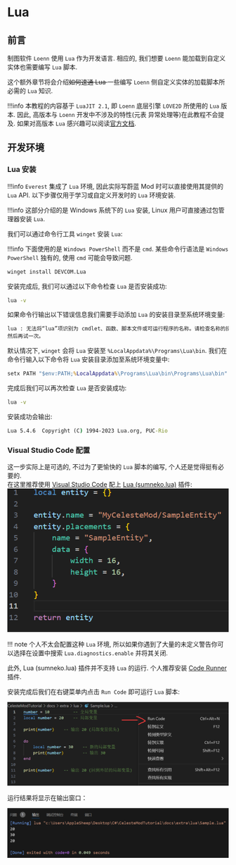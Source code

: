 # Lua

## 前言

制图软件 `Loenn` 使用 `Lua` 作为开发语言. 相应的, 我们想要 `Loenn` 能加载到自定义实体也需要编写 `Lua` 脚本.

这个额外章节将会介绍<del>如何速通 Lua </del>一些编写 `Loenn` 侧自定义实体的加载脚本所必需的 `Lua` 知识.

!!!info
    本教程的内容基于 `LuaJIT 2.1`, 即 `Loenn` 底层引擎 `LOVE2D` 所使用的 `Lua` 版本.
    因此, 高版本与 `Loenn` 开发中不涉及的特性(元表 异常处理等)在此教程不会提及.
    如果对高版本 `Lua` 感兴趣可以阅读[官方文档](https://www.lua.org/manual/5.4).

## 开发环境

### Lua 安装
!!!info
    `Everest` 集成了 `Lua` 环境, 因此实际写蔚蓝 Mod 时可以直接使用其提供的 `Lua` API. 以下步骤仅用于学习或自定义开发时的 `Lua` 环境安装.

!!!info
    这部分介绍的是 Windows 系统下的 `Lua` 安装, Linux 用户可直接通过包管理器安装 `Lua`.

我们可以通过命令行工具 `winget` 安装 `Lua`:

!!!info 
    下面使用的是 `Windows PowerShell` 而不是 `cmd`. 某些命令行语法是 `Windows PowerShell` 独有的, 使用 `cmd` 可能会导致问题.

```bat
winget install DEVCOM.Lua
```

安装完成后, 我们可以通过以下命令检查 `Lua` 是否安装成功:
```bat
lua -v
```

如果命令行输出以下错误信息我们需要手动添加 `Lua` 的安装目录至系统环境变量:
```bat
lua : 无法将“lua”项识别为 cmdlet、函数、脚本文件或可运行程序的名称。请检查名称的拼写，如果包括路径，请确保路径正确，
然后再试一次。
```          

默认情况下, `winget` 会将 `Lua` 安装至 `%LocalAppdata%\Programs\Lua\bin`. 我们在命令行输入以下命令将 `Lua` 安装目录添加至系统环境变量中:
```bat
setx PATH "$env:PATH;%LocalAppdata%\Programs\Lua\bin\Programs\Lua\bin"
```

完成后我们可以再次检查 `Lua` 是否安装成功:
```bat
lua -v
```

安装成功会输出:
```bat
Lua 5.4.6  Copyright (C) 1994-2023 Lua.org, PUC-Rio
```

### Visual Studio Code 配置
这一步实际上是可选的, 不过为了更愉快的 `Lua` 脚本的编写,
个人还是觉得挺有必要的.  
在这里推荐使用 [Visual Studio Code](https://code.visualstudio.com/Download) 配上 [Lua (sumneko.lua)](https://marketplace.visualstudio.com/items?itemName=sumneko.lua)
插件:  
![lua-in-vscode](images/begin/lua_in_vscode.png)

!!! note
    个人不太会配置这种 `Lua` 环境, 所以如果你遇到了大量的未定义警告你可以选择在设置中搜索 `Lua.diagnostics.enable` 并将其关闭.

此外, Lua (sumneko.lua) 插件并不支持 `Lua` 的运行. 个人推荐安装 [Code Runner](https://marketplace.visualstudio.com/items?itemName=formulahendry.code-runner) 插件.

安装完成后我们在右键菜单内点击 `Run Code` 即可运行 `Lua` 脚本:

![vs_code_runner](images/begin/vs_code_runner.png)

运行结果将显示在输出窗口：

![vs_lua_output](images/begin/vs_lua_output.png)